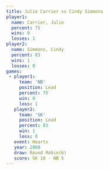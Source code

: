```yaml
---
title: Julie Carrier vs Cindy Simmons
player1:              
  name: Carrier, Julie
  percent: 75         
  wins: 0             
  losses: 1           
player2:              
  name: Simmons, Cindy
  percent: 83         
  wins: 1             
  losses: 0           
games:
 - player1:        
     team: 'NB'    
     position: Lead
     percent: 75   
     win: 0        
     loss: 1       
   player2:        
     team: 'SK'    
     position: Lead
     percent: 83   
     win: 1        
     loss: 0       
   event: Hearts       
   year: 2008          
   draw: Round Robin(6)
   score: SK 10 - NB 5 
---
```

